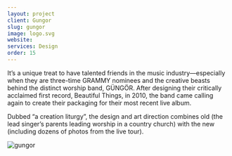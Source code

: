```yaml
---
layout: project
client: Gungor
slug: gungor
image: logo.svg 
website: 
services: Design
order: 15
---
```


It’s a unique treat to have talented friends in the music industry—especially when they are three-time GRAMMY nominees and the creative beasts behind the distinct worship band, GÜNGÖR. After designing their critically acclaimed first record, Beautiful Things, in 2010, the band came calling again to create their packaging for their most recent live album. 

Dubbed “a creation liturgy”, the design and art direction combines old (the lead singer’s parents leading worship in a country church) with the new (including dozens of photos from the live tour).

![gungor](/images/client-assets/{{page.slug}}/01.jpg)
